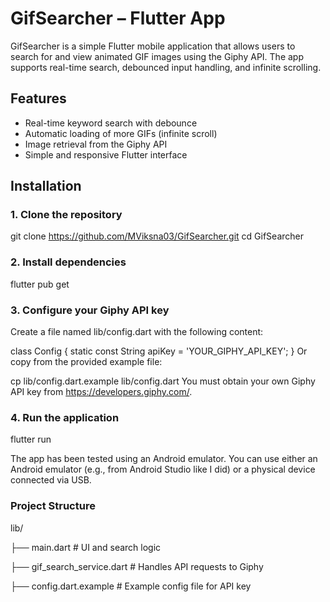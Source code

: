 # GifSearcher – Flutter App

GifSearcher is a simple Flutter mobile application that allows users to search for and view animated GIF images using the Giphy API. The app supports real-time search, debounced input handling, and infinite scrolling.

## Features

- Real-time keyword search with debounce
- Automatic loading of more GIFs (infinite scroll)
- Image retrieval from the Giphy API
- Simple and responsive Flutter interface

## Installation

### 1. Clone the repository

git clone https://github.com/MViksna03/GifSearcher.git
cd GifSearcher
### 2. Install dependencies
flutter pub get
### 3. Configure your Giphy API key
Create a file named lib/config.dart with the following content:

class Config {
  static const String apiKey = 'YOUR_GIPHY_API_KEY';
}
Or copy from the provided example file:

cp lib/config.dart.example lib/config.dart
You must obtain your own Giphy API key from https://developers.giphy.com/.

### 4. Run the application

flutter run

The app has been tested using an Android emulator. You can use either an Android emulator (e.g., from Android Studio like I did) or a physical device connected via USB.
### Project Structure
lib/

├── main.dart              # UI and search logic

├── gif_search_service.dart # Handles API requests to Giphy

├── config.dart.example    # Example config file for API key
